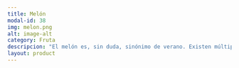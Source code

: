 ```yaml
---
title: Melón
modal-id: 38
img: melon.png
alt: image-alt
category: Fruta
descripcion: "El melón es, sin duda, sinónimo de verano. Existen múltiples clases de esta fruta depedendiendo de su lugar de procedencia y sus características de cultivo aunque, en el Estado español, la variedad más común es el de piel de sapo, y es uno de los tipos de melones más grandes, con un peso de 2,5kg de media. El 80% de su composición es agua siendo, por tanto, un hidratante excelente; y su escasa aportación de calorías se debe a que su contenido es escaso en azúcares. Es una fruta muy exigente en cuanto a calor y horas de luz. Para escoger un buen melón, es importante fijarse en que sean duros, pues lo contrario significa que están pasados. También es conveniente fijarse en el color de su corteza: si tienen una piel muy verde es que han sido recogidos antes de tiempo. Es importante consumirlo lo más rápido posible, ya que es una fruta que se deteriora con facilidad."
layout: product
---
```

